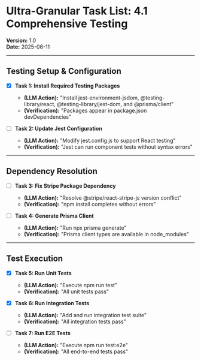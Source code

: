 # Ultra-Granular Task List: 4.1 Comprehensive Testing

**Version:** 1.0  
**Date:** 2025-06-11  

---

## Testing Setup & Configuration

- [x] **Task 1: Install Required Testing Packages**
    - **(LLM Action):** "Install jest-environment-jsdom, @testing-library/react, @testing-library/jest-dom, and @prisma/client"
    - **(Verification):** "Packages appear in package.json devDependencies"

- [ ] **Task 2: Update Jest Configuration**
    - **(LLM Action):** "Modify jest.config.js to support React testing"
    - **(Verification):** "Jest can run component tests without syntax errors"

---

## Dependency Resolution

- [ ] **Task 3: Fix Stripe Package Dependency**
    - **(LLM Action):** "Resolve @stripe/react-stripe-js version conflict"
    - **(Verification):** "npm install completes without errors"

- [ ] **Task 4: Generate Prisma Client**
    - **(LLM Action):** "Run npx prisma generate"
    - **(Verification):** "Prisma client types are available in node_modules"

---

## Test Execution

- [x] **Task 5: Run Unit Tests**
    - **(LLM Action):** "Execute npm run test"
    - **(Verification):** "All unit tests pass"

- [x] **Task 6: Run Integration Tests**
    - **(LLM Action):** "Add and run integration test suite"
    - **(Verification):** "All integration tests pass"

- [ ] **Task 7: Run E2E Tests**
    - **(LLM Action):** "Execute npm run test:e2e"
    - **(Verification):** "All end-to-end tests pass"